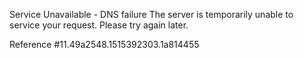 Service Unavailable - DNS failure The server is temporarily unable to service your request. Please try again later.

Reference #11.49a2548.1515392303.1a814455